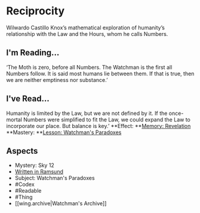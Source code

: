 # Reciprocity
Wilwardo Castillo Knox’s mathematical exploration of humanity’s relationship with the Law and the Hours, whom he calls Numbers.
## I'm Reading...
‘The Moth is zero, before all Numbers. The Watchman is the first all Numbers follow. It is said most humans lie between them. If that is true, then we are neither emptiness nor substance.’
## I've Read...
Humanity is limited by the Law, but we are not defined by it. If the once-mortal Numbers were simplified to fit the Law, we could expand the Law to incorporate our place. But balance is key.’
**Effect: **[Memory: Revelation](https://uadaf.theevilroot.xyz/rowenarium/element/mem.revelation)
**Mastery: **[Lesson: Watchman's Paradoxes](https://uadaf.theevilroot.xyz/rowenarium/element/x.watchman'sparadoxes)
## Aspects
- Mystery: Sky 12
- [Written in Ramsund](https://uadaf.theevilroot.xyz/rowenarium/element/w.ramsund)
- Subject: Watchman's Paradoxes
- #Codex
- #Readable
- #Thing
- [[wing.archive|Watchman's Archive]]